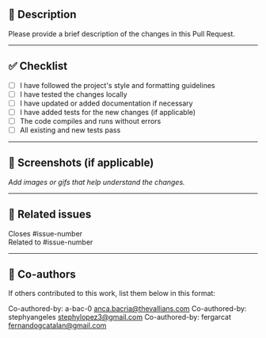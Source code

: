 ## 📝 Description

Please provide a brief description of the changes in this Pull Request.

---

## ✅ Checklist

- [ ] I have followed the project's style and formatting guidelines
- [ ] I have tested the changes locally
- [ ] I have updated or added documentation if necessary
- [ ] I have added tests for the new changes (if applicable)
- [ ] The code compiles and runs without errors
- [ ] All existing and new tests pass

---

## 📸 Screenshots (if applicable)

_Add images or gifs that help understand the changes._

---

## 🔗 Related issues

Closes #issue-number  
Related to #issue-number

---

## 👥 Co-authors

If others contributed to this work, list them below in this format:

Co-authored-by: a-bac-0 anca.bacria@thevallians.com
Co-authored-by: stephyangeles stephylopez3@gmail.com 
Co-authored-by: fergarcat fernandogcatalan@gmail.com